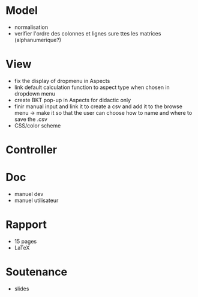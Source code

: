 # Model
- normalisation
- verifier l'ordre des colonnes et lignes sure ttes les matrices (alphanumerique?)
# View
- fix the display of dropmenu in Aspects
- link default calculation function to aspect type when chosen in dropdown menu
- create BKT pop-up in Aspects for didactic only
- finir manual input and link it to create a csv and add it to the browse menu -> make it so that the user can choose how to name and where to save the .csv
- CSS/color scheme
# Controller

# Doc
- manuel dev
- manuel utilisateur
# Rapport
- 15 pages
- LaTeX

# Soutenance
- slides